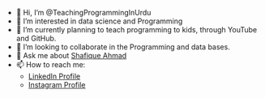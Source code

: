 - 👋 Hi, I’m @TeachingProgrammingInUrdu
- 👀 I’m interested in data science and Programming
- 🌱 I’m currently planning to teach programming to kids, through YouTube and GitHub.
- 💞️ I’m looking to collaborate in the Programming and data bases.
- 💬 Ask me about [Shafique Ahmad](https://github.com/scmnst)
- 📫 How to reach me: 
  - [LinkedIn Profile](https://www.linkedin.com/in/shafique-ahmad-b0865361)
  - [Instagram Profile](https://www.instagram.com/shafiq.steve/)

